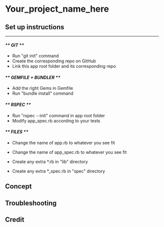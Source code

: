 # Your_project_name_here



## Set up instructions
______________________

#### _** GIT **_
- Run "git init" command
- Create the corresponding repo on GitHub
- Link this app root folder and its corresponding repo


#### _** GEMFILE + BUNDLER **_
- Add the right Gems in Gemfile
- Run "bundle install" command


#### _** RSPEC **_
- Run "rspec --init" command in app root folder
- Modify app_spec.rb according to your tests


#### _** FILES **_
- Change the name of app.rb to whatever you see fit
- Change the name of app_spec.rb to whatever you see fit

- Create any extra *.rb in "lib" directory
- Create any extra *_spec.rb in "spec" directory


## Concept


## Troubleshooting


## Credit

